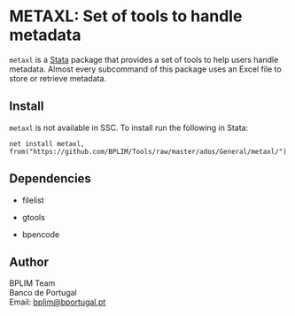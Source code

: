 # METAXL: Set of tools to handle metadata

`metaxl` is a [Stata](http://www.stata.com/) package that provides a set of tools to help users handle metadata. Almost every subcommand of this package uses an Excel file to store or retrieve metadata.

## Install

`metaxl` is not available in SSC. To install run the following in Stata:

```
net install metaxl, from("https://github.com/BPLIM/Tools/raw/master/ados/General/metaxl/")
```

## Dependencies

- filelist

- gtools

- bpencode

## Author

BPLIM Team
<br>Banco de Portugal
<br>Email: bplim@bportugal.pt
